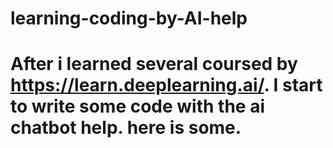 # learning-coding-by-AI-help
# After i learned several coursed by https://learn.deeplearning.ai/. I start to write some code with the ai chatbot help. here is some.
